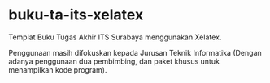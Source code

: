 buku-ta-its-xelatex
===================

Templat Buku Tugas Akhir ITS Surabaya menggunakan Xelatex.

Penggunaan masih difokuskan kepada Jurusan Teknik Informatika (Dengan adanya penggunaan dua pembimbing, dan paket khusus untuk menampilkan kode program).
